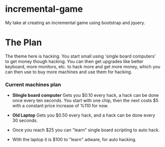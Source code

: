 # incremental-game

My take at creating an incremental game using bootstrap and jquery.

# The Plan
The theme here is hacking. You start small using 'single board computers' to get
money though hacking. You can then get upgrades like better keyboard, more
monitors, etc. to hack more and get more money, which you can then use to buy
more machines and use them for hacking.

### Current machines plan

* **Slingle board computer** Gets you $0.10 every hack, a hack can be done once
  every ten seconds. You start with one chip, then the next costs $5 with a
  constant price increase of %110 for now.
* **Old Laptop** Gets you $0.50 every hack, and a hack can be done every 30
  seconds.

* Once you reach $25 you can "learn" single board scripting to auto hack.
* With the laptop it is $100 to "learn" adware, for auto hacking.
